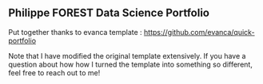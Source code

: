 ## Philippe FOREST Data Science Portfolio

Put together thanks to evanca template : https://github.com/evanca/quick-portfolio

Note that I have modified the original template extensively. If you have a question about how how I turned the template into something so different, feel free to reach out to me!
